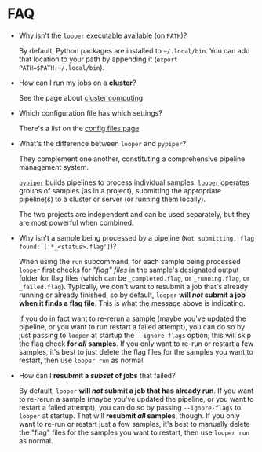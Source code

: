 # FAQ

- Why isn't the `looper` executable available (on `PATH`)?
	
	By default, Python packages are installed to `~/.local/bin`. 
	You can add that location to your path by appending it (`export PATH=$PATH:~/.local/bin`).

- How can I run my jobs on a **cluster**?
	
	See the page about [cluster computing](cluster-computing.md)

- Which configuration file has which settings?
	
	There's a list on the [config files page](config-files.md)

- What's the difference between `looper` and `pypiper`?
	
	They complement one another, constituting a comprehensive pipeline management system. 
	
	[`pypiper`](http://pypiper.readthedocs.io) builds pipelines to process individual samples. 
	[`looper`](http://looper.readthedocs.io) operates groups of samples (as in a project), 
	submitting the appropriate pipeline(s) to a cluster or server (or running them locally). 
	
	The two projects are independent and can be used separately, but they are most powerful when combined.

- Why isn't a sample being processed by a pipeline (`Not submitting, flag found: ['*_<status>.flag']`)?
	
	When using the `run` subcommand, for each sample being processed `looper` first checks for *"flag" files* in the 
	sample's designated output folder for flag files (which can be `_completed.flag`, or `_running.flag`, or `_failed.flag`). 
	Typically, we don't want to resubmit a job that's already running or already finished, so by default, 
	`looper` **will *not* submit a job when it finds a flag file**. This is what the message above is indicating. 
	
	If you do in fact want to re-rerun a sample (maybe you've updated the pipeline, or you want to run restart a failed attempt), 
	you can do so by just passing to `looper` at startup the `--ignore-flags` option; this will skip the flag check **for *all* samples**.
	If you only want to re-run or restart a few samples, it's best to just delete the flag files for the samples you want to restart, then use `looper run` as normal.

- How can I **resubmit a *subset* of jobs** that failed?
	
	By default, `looper` **will *not* submit a job that has already run**. 
	If you want to re-rerun a sample (maybe you've updated the pipeline, or you want to restart a failed attempt), 
	you can do so by passing `--ignore-flags` to `looper` at startup. That will **resubmit *all* samples**, though. 
	If you only want to re-run or restart just a few samples, it's best to manually delete the "flag" files for the samples 
	you want to restart, then use `looper run` as normal.
